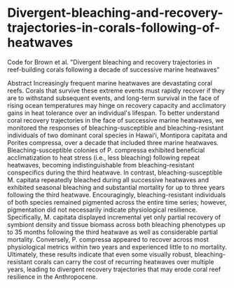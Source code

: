 # Divergent-bleaching-and-recovery-trajectories-in-corals-following-of-heatwaves
Code for Brown et al. "Divergent bleaching and recovery trajectories in reef-building corals following a decade of successive marine heatwaves"

Abstract
Increasingly frequent marine heatwaves are devastating coral reefs. Corals that survive these extreme events must rapidly recover if they are to withstand subsequent events, and long-term survival in the face of rising ocean temperatures may hinge on recovery capacity and acclimatory gains in heat tolerance over an individual's lifespan. To better understand coral recovery trajectories in the face of successive marine heatwaves, we monitored the responses of bleaching-susceptible and bleaching-resistant individuals of two dominant coral species in Hawaiʻi, Montipora capitata and Porites compressa, over a decade that included three marine heatwaves. Bleaching-susceptible colonies of P. compressa exhibited beneficial acclimatization to heat stress (i.e., less bleaching) following repeat heatwaves, becoming indistinguishable from bleaching-resistant conspecifics during the third heatwave. In contrast, bleaching-susceptible M. capitata repeatedly bleached during all successive heatwaves and exhibited seasonal bleaching and substantial mortality for up to three years following the third heatwave. Encouragingly, bleaching-resistant individuals of both species remained pigmented across the entire time series; however, pigmentation did not necessarily indicate physiological resilience. Specifically, M. capitata displayed incremental yet only partial recovery of symbiont density and tissue biomass across both bleaching phenotypes up to 35 months following the third heatwave as well as considerable partial mortality. Conversely, P. compressa appeared to recover across most physiological metrics within two years and experienced little to no mortality. Ultimately, these results indicate that even some visually robust, bleaching-resistant corals can carry the cost of recurring heatwaves over multiple years, leading to divergent recovery trajectories that may erode coral reef resilience in the Anthropocene.
